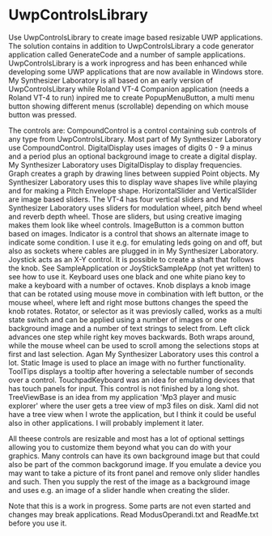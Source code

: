 # UwpControlsLibrary
Use UwpControlsLibrary to create image based resizable UWP applications.
The solution contains in addition to UwpControlsLibrary a code generator application called GenerateCode and a number of sample applications.
UwpControlsLibrary is a work inprogress and has been enhanced while developing some UWP applications that are now available in Windows store.
My Synthesizer Laboratory is all based on an early version of UwpControlsLibrary while Roland VT-4 Companion application (needs a Roland VT-4 to run)
inpired me to create PopupMenuButton, a multi menu button showing different menus (scrollable) depending on which mouse button was pressed.

The controls are:
CompoundControl is a control containing sub controls of any type from UwpControlsLibrary. Most part of My Synthesizer Laboratory use CompoundControl.
DigitalDisplay uses images of digits 0 - 9 a minus and a period plus an optional background image to create a digital display. My Synthesizer Laboratory
  uses DigitalDisplay to display frequencies.
Graph creates a graph by drawing lines between suppied Point objects. My Synthesizer Laboratory uses this to display wave shapes live while playing and 
  for making a Pitch Envelope shape.
HorizontalSlider and VerticalSlider are image based sliders. The VT-4 has four vertical sliders and My Synthesizer Laboratory uses sliders for modulation
  wheel, pitch bend wheel and reverb depth wheel. Those are sliders, but using creative imaging makes them look like wheel controls.
ImageButton is a common button based on images.
Indicator is a control that shows an alternate image to indicate some condition. I use it e.g. for emulating leds going on and off, but also as sockets
  where cables are plugged in in My Synthesizer Laboratory.
Joystick acts as an X-Y control. It is possible to create a shaft that follows the knob. See SampleApplication or JoyStickSampleApp (not yet written)
  to see how to use it.
Keyboard uses one black and one white piano key to make a keyboard with a number of octaves.
Knob displays a knob image that can be rotated using mouse move in combination with left button, or the mouse wheel, where left and right mose buttons
  changes the speed the knob rotates.
Rotator, or selector as it was previosly called, works as a multi state switch and can be applied using a number of images or one background image and
  a number of text strings to select from. Left click advances one step while right key moves backwards. Both wraps around, while the mouse wheel can
  be used to scroll among the selections stops at first and last selection. Agan My Synthesizer Laboratory uses this control a lot.
Static Image is used to place an image with no further functionality.
ToolTips displays a tooltip after hovering a selectable number of seconds over a control.
TouchpadKeyboard was an idea for emulating devices that has touch panels for input. This control is not finished by a long shot.
TreeViewBase is an idea from my application 'Mp3 player and music explorer' where the user gets a tree view of mp3 files on disk. Xaml did not have
  a tree view when I wrote the application, but I think it could be useful also in other applications. I will probably implement it later.

All theese controls are resizable and most has a lot of optional settings allowing you to customize them beyond what you can do with your graphics.
Many controls can have its own background image but that could also be part of the common backgorund image. If you emulate a device you may want to 
take a picture of its front panel and remove only slider handles and such. Then you supply the rest of the image as a background image and uses e.g.
an image of a slider handle when creating the slider. 

Note that this is a work in progress. Some parts are not even started and changes may break applications.
Read ModusOperandi.txt and ReadMe.txt before you use it.
